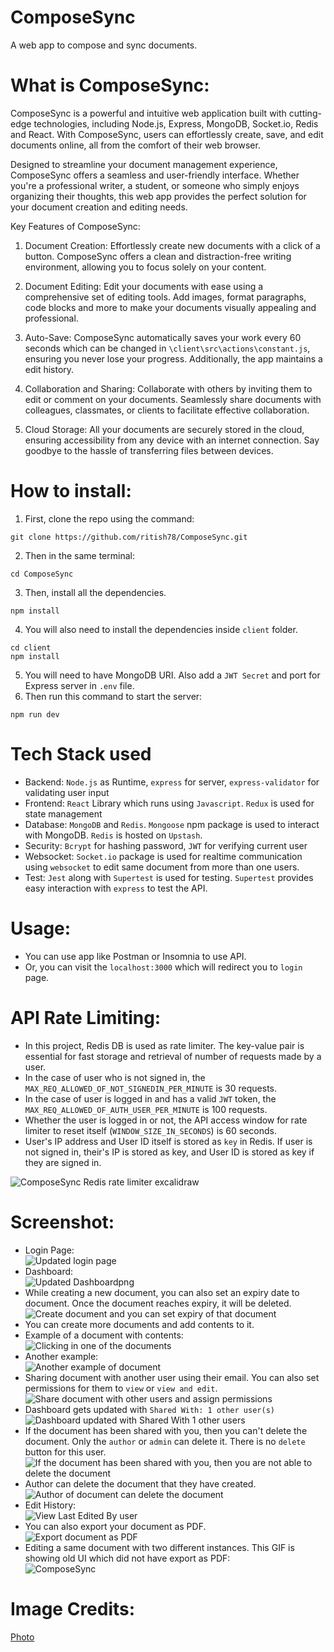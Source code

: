 # ComposeSync
A web app to compose and sync documents.

# What is ComposeSync:
ComposeSync is a powerful and intuitive web application built with cutting-edge technologies, including Node.js, Express, MongoDB, Socket.io, Redis and React. With ComposeSync, users can effortlessly create, save, and edit documents online, all from the comfort of their web browser.

Designed to streamline your document management experience, ComposeSync offers a seamless and user-friendly interface. Whether you're a professional writer, a student, or someone who simply enjoys organizing their thoughts, this web app provides the perfect solution for your document creation and editing needs.

Key Features of ComposeSync:

1. Document Creation: Effortlessly create new documents with a click of a button. ComposeSync offers a clean and distraction-free writing environment, allowing you to focus solely on your content.

2. Document Editing: Edit your documents with ease using a comprehensive set of editing tools. Add images, format paragraphs, code blocks and more to make your documents visually appealing and professional.

3. Auto-Save: ComposeSync automatically saves your work every 60 seconds which can be changed in `\client\src\actions\constant.js`, ensuring you never lose your progress. Additionally, the app maintains a edit history.

5. Collaboration and Sharing: Collaborate with others by inviting them to edit or comment on your documents. Seamlessly share documents with colleagues, classmates, or clients to facilitate effective collaboration.

6. Cloud Storage: All your documents are securely stored in the cloud, ensuring accessibility from any device with an internet connection. Say goodbye to the hassle of transferring files between devices.


# How to install:
1. First, clone the repo using the command:
```
git clone https://github.com/ritish78/ComposeSync.git
```
2. Then in the same terminal:
```
cd ComposeSync
```
3. Then, install all the dependencies.
```
npm install
```
4. You will also need to install the dependencies inside `client` folder.
```
cd client
npm install
```
5. You will need to have MongoDB URI. Also add a `JWT Secret` and port for Express server in `.env` file.
6. Then run this command to start the server:
```
npm run dev
```

# Tech Stack used
* Backend: `Node.js` as Runtime, `express` for server, `express-validator` for validating user input
* Frontend: `React` Library which runs using `Javascript`. `Redux` is used for state management
* Database: `MongoDB` and `Redis`. `Mongoose` npm package is used to interact with MongoDB. `Redis` is hosted on `Upstash`. 
* Security: `Bcrypt` for hashing password, `JWT` for verifying current user
* Websocket: `Socket.io` package is used for realtime communication using `websocket` to edit same document from more than one users.
* Test: `Jest` along with `Supertest` is used for testing. `Supertest` provides easy interaction with `express` to test the API.

# Usage: 
* You can use app like Postman or Insomnia to use API.
* Or, you can visit the `localhost:3000` which will redirect you to `login` page.

# API Rate Limiting:
* In this project, Redis DB is used as rate limiter. The key-value pair is essential for fast storage and retrieval of number of requests made by a user.
* In the case of user who is not signed in, the `MAX_REQ_ALLOWED_OF_NOT_SIGNEDIN_PER_MINUTE` is 30 requests.
* In the case of user is logged in and has a valid `JWT` token, the `MAX_REQ_ALLOWED_OF_AUTH_USER_PER_MINUTE` is 100 requests. 
* Whether the user is logged in or not, the API access window for rate limiter to reset itself (`WINDOW_SIZE_IN_SECONDS`) is 60 seconds.
* User's IP address and User ID itself is stored as `key` in Redis. If user is not signed in, their's IP is stored as key, and User ID is stored as key if they are signed in.

![ComposeSync Redis rate limiter excalidraw](https://github.com/ritish78/ComposeSync/assets/36816476/27fd2e77-bd27-4161-9267-18e6740af7c6)



# Screenshot:
* Login Page: <br> ![Updated login page](https://github.com/ritish78/ComposeSync/assets/36816476/3df1ca40-bdc9-40c1-8365-94dff53a2e79)
* Dashboard: <br> ![Updated Dashboardpng](https://github.com/ritish78/ComposeSync/assets/36816476/98a7e07d-cd05-47ae-80ca-4658220ef962)
* While creating a new document, you can also set an expiry date to document. Once the document reaches expiry, it will be deleted. <br> ![Create document and you can set expiry of that document](https://github.com/ritish78/ComposeSync/assets/36816476/e4524a26-0043-46c2-a29f-29aeb59451b7)
* You can create more documents and add contents to it.
* Example of a document with contents: <br> ![Clicking in one of the documents](https://github.com/ritish78/ComposeSync/assets/36816476/de8d9436-9524-43b0-bed3-34bf468109cd)
* Another example: <br> ![Another example of document](https://github.com/ritish78/ComposeSync/assets/36816476/f9a9f6a7-18bf-4ace-951f-47225b7639b0)
* Sharing document with another user using their email. You can also set permissions for them to `view` or `view and edit`. <br>  ![Share document with other users and assign permissions](https://github.com/ritish78/ComposeSync/assets/36816476/c4a68868-eea0-4894-86df-ae887706418e)
* Dashboard gets updated with `Shared With: 1 other user(s)` <br> ![Dashboard updated with Shared With 1 other users](https://github.com/ritish78/ComposeSync/assets/36816476/5b48c538-175d-4573-864b-ef0c46caa74d)
* If the document has been shared with you, then you can't delete the document. Only the `author` or `admin` can delete it. There is no `delete` button for this user. <br> ![If the document has been shared with you, then you are not able to delete the document](https://github.com/ritish78/ComposeSync/assets/36816476/77e80e01-48fa-4686-9eb9-9b7a00f775bd)
* Author can delete the document that they have created. <br> ![Author of document can delete the document](https://github.com/ritish78/ComposeSync/assets/36816476/afc620b5-e75e-4b6f-a0ab-edef3cf2554e)
* Edit History: <br> ![View Last Edited By user](https://github.com/ritish78/ComposeSync/assets/36816476/86246aaa-53ff-415b-8a84-31ad30692cf9)
* You can also export your document as PDF. <br> ![Export document as PDF](https://github.com/ritish78/ComposeSync/assets/36816476/39901a4c-d9e9-4d37-869a-41a7bf9f268b)
* Editing a same document with two different instances. This GIF is showing old UI which did not have export as PDF: <br> ![ComposeSync](https://github.com/ritish78/ComposeSync/assets/36816476/c7b6525c-2efa-4ed1-8a22-0cf9b3785c60)

# Image Credits:
<a href="https://unsplash.com/photos/q10VITrVYUM">Photo</a>


